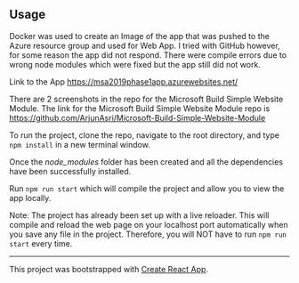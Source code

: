 
## Usage

Docker was used to create an Image of the app that was pushed to the Azure resource group and used for Web App. I tried with GitHub however, for some reason the app did not respond. There were compile errors due to wrong node modules which were fixed but the app still did not work. 

Link to the App https://msa2019phase1app.azurewebsites.net/

There are 2 screenshots in the repo for the Microsoft Build Simple Website Module.
The link for the Microsoft Build Simple Website Module repo is https://github.com/ArjunAsri/Microsoft-Build-Simple-Website-Module




To run the project, clone the repo, navigate to the root directory, and type `npm install` in a new terminal window.

Once the *node_modules* folder has been created and all the dependencies have been successfully installed. 

Run `npm run start` which will compile the project and allow you to view the app locally.

Note: The project has already been set up with a live reloader. This will compile and reload the web page on your localhost port automatically when you save any file in the project. Therefore, you will NOT have to run `npm run start` every time.

---

This project was bootstrapped with [Create React App](https://github.com/facebookincubator/create-react-app).
